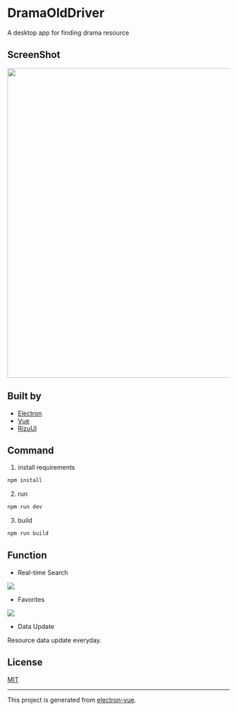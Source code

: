 # DramaOldDriver

A desktop app for finding drama resource

## ScreenShot

<p align="center">
  <img src="https://github.com/yrq110/DramaOldDriver-client/blob/master/static/screenshots/homepage.png" width="700px">
</p>

## Built by
* [Electron](https://github.com/electron/electron)
* [Vue](https://github.com/vuejs/vue)
* [RizuUI](https://github.com/yrq110/RizuUI)

## Command

1. install requirements

  ```bash
  npm install 
  ```
2. run

  ```bash
  npm run dev
  ```
3. build

  ```bash
  npm run build
  ```

## Function

* Real-time Search

![](https://github.com/yrq110/DramaOldDriver-client/blob/master/static/screenshots/search.png)

* Favorites

![](https://github.com/yrq110/DramaOldDriver-client/blob/master/static/screenshots/favorites.png)

* Data Update

Resource data update everyday.

## License

[MIT](https://opensource.org/licenses/MIT)

---

This project is generated from [electron-vue](https://github.com/SimulatedGREG/electron-vue).